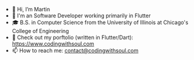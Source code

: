 - 👋 Hi, I’m Martin
- 💼 I'm an Software Developer working primarily in Flutter
- 🎓 B.S. in Computer Science from the University of Illinois at Chicago's College of Engineering
- 🌱 Check out my porftolio (written in Flutter/Dart): https://www.codingwithsoul.com
- 📫 How to reach me: 
    contact@codingwithsoul.com
